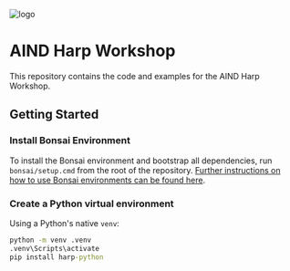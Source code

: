 ![logo](~/full-logo.svg)

# AIND Harp Workshop

This repository contains the code and examples for the AIND Harp Workshop.

## Getting Started

### Install Bonsai Environment

To install the Bonsai environment and bootstrap all dependencies, run `bonsai/setup.cmd` from the root of the repository. [Further instructions on how to use Bonsai environments can be found here](https://bonsai-rx.org/docs/articles/environments.html).

### Create a Python virtual environment

Using a Python's native `venv`:

```cmd
python -m venv .venv
.venv\Scripts\activate
pip install harp-python
```
